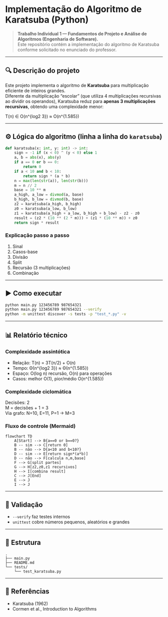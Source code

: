 # Implementação do Algoritmo de Karatsuba (Python)

> **Trabalho Individual 1 — Fundamentos de Projeto e Análise de Algoritmos (Engenharia de Software).**  
> Este repositório contém a implementação do algoritmo de Karatsuba conforme solicitado no enunciado do professor.

---

## 🔍 Descrição do projeto

Este projeto implementa o algoritmo de **Karatsuba** para multiplicação eficiente de inteiros grandes.  
Diferente da multiplicação “escolar” (que utiliza 4 multiplicações recursivas ao dividir os operandos), Karatsuba reduz para **apenas 3 multiplicações recursivas**, obtendo uma complexidade menor:

T(n) ∈ O(n^{log2 3}) ≈ O(n^{1.585})

---

## ⚙️ Lógica do algoritmo (linha a linha do `karatsuba`)

```python
def karatsuba(x: int, y: int) -> int:
    sign = -1 if (x < 0) ^ (y < 0) else 1
    a, b = abs(x), abs(y)
    if a == 0 or b == 0:
        return 0
    if a < 10 and b < 10:
        return sign * (a * b)
    n = max(len(str(a)), len(str(b)))
    m = n // 2
    base = 10 ** m
    a_high, a_low = divmod(a, base)
    b_high, b_low = divmod(b, base)
    z2 = karatsuba(a_high, b_high)
    z0 = karatsuba(a_low, b_low)
    z1 = karatsuba(a_high + a_low, b_high + b_low) - z2 - z0
    result = (z2 * (10 ** (2 * m))) + (z1 * (10 ** m)) + z0
    return sign * result
```

### Explicação passo a passo
1. Sinal  
2. Casos-base  
3. Divisão  
4. Split  
5. Recursão (3 multiplicações)  
6. Combinação  

---

## ▶️ Como executar

```bash
python main.py 123456789 987654321
python main.py 123456789 987654321 --verify
python -m unittest discover -s tests -p "test_*.py" -v
```

---

## 📊 Relatório técnico

### Complexidade assintótica
- Relação: T(n) = 3T(n/2) + O(n)
- Tempo: Θ(n^{log2 3}) ≈ Θ(n^{1.585})
- Espaço: O(log n) recursão, O(n) para operações
- Casos: melhor O(1), pior/médio O(n^{1.585})

### Complexidade ciclomática
Decisões: 2  
M = decisões + 1 = 3  
Via grafo: N=10, E=11, P=1 → M=3

### Fluxo de controle (Mermaid)
```mermaid
flowchart TD
    A[Start] --> B{a==0 or b==0?}
    B -- sim --> C[return 0]
    B -- não --> D{a<10 and b<10?}
    D -- sim --> E[return sign*(a*b)]
    D -- não --> F[calcula n,m,base]
    F --> G[split partes]
    G --> H[z2,z0,z1 recursivos]
    H --> I[combina result]
    C --> J[End]
    E --> J
    I --> J
```

---

## 🧪 Validação

- `--verify` faz testes internos  
- `unittest` cobre números pequenos, aleatórios e grandes  

---

## 📁 Estrutura

```
.
├── main.py
├── README.md
└── tests/
    └── test_karatsuba.py
```

---

## 📎 Referências

- Karatsuba (1962)  
- Cormen et al., Introduction to Algorithms
